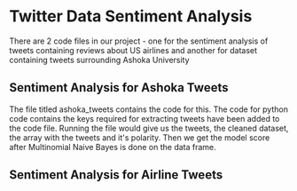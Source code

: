 # Twitter Data Sentiment Analysis

There are 2 code files in our project - one for the sentiment analysis of tweets containing reviews about US airlines and another for dataset containing tweets surrounding Ashoka University


## Sentiment Analysis for Ashoka Tweets
The file titled ashoka_tweets contains the code for this.
The code for python code contains the keys required for extracting tweets have been added to the code file. Running the file would give us the tweets, the cleaned dataset, the array with the tweets and it's polarity. Then we get the model score after Multinomial Naive Bayes is done on the data frame.

## Sentiment Analysis for Airline Tweets
